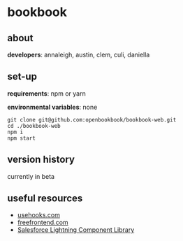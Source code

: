 # bookbook
## about
**developers**: annaleigh, austin, clem, culi, daniella

## set-up
**requirements**: npm or yarn

**environmental variables**: none

```
git clone git@github.com:openbookbook/bookbook-web.git
cd ./bookbook-web
npm i
npm start
```

## version history
currently in beta

## useful resources
 - [usehooks.com](https://usehooks.com/)
 - [freefrontend.com](https://freefrontend.com/)
 - [Salesforce Lightning Component Library](https://developer.salesforce.com/docs/component-library/overview/components)
